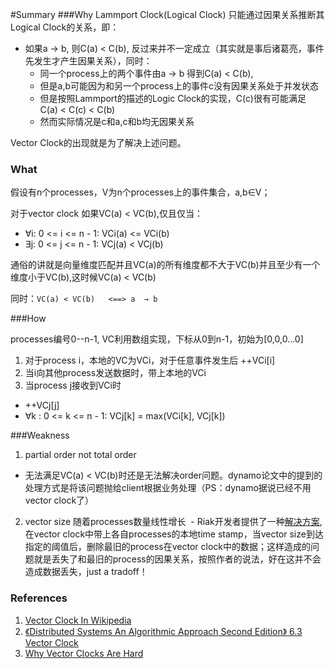 #Summary
###Why
Lammport Clock(Logical Clock) 只能通过因果关系推断其Logical Clock的关系，即：

- 如果a → b, 则C(a) < C(b), 反过来并不一定成立（其实就是事后诸葛亮，事件先发生才产生因果关系），同时：
  - 同一个process上的两个事件由a → b 得到C(a) < C(b),
  - 但是a,b可能因为和另一个process上的事件c没有因果关系处于并发状态
  - 但是按照Lammport的描述的Logic Clock的实现，C(c)很有可能满足 C(a) < C(c) < C(b)
  - 然而实际情况是c和a,c和b均无因果关系
  
Vector Clock的出现就是为了解决上述问题。

### What
假设有n个processes，V为n个processes上的事件集合，a,b∈V；

对于vector clock 如果VC(a) < VC(b),仅且仅当：
- ∀i: 0 <= i <= n - 1: VCi(a) <= VCi(b)
- ∃j: 0 <= j <= n - 1: VCj(a) < VCj(b)

通俗的讲就是向量维度匹配并且VC(a)的所有维度都不大于VC(b)并且至少有一个维度小于VC(b),这时候VC(a) < VC(b)

同时：`VC(a) < VC(b)   <==> a  → b`

###How

processes编号0--n-1, VC利用数组实现，下标从0到n-1，初始为[0,0,0...0]

1. 对于process i，本地的VC为VCi，对于任意事件发生后 ++VCi[i]
2. 当i向其他process发送数据时，带上本地的VCi
3. 当process j接收到VCi时
  - ++VCj[j]
  - ∀k : 0 <= k <= n - 1:  VCj[k] = max(VCi[k], VCj[k])
  
###Weakness

1. partial order not total order
  - 无法满足VC(a) < VC(b)时还是无法解决order问题。dynamo论文中的提到的处理方式是将该问题抛给client根据业务处理（PS：dynamo据说已经不用vector clock了）
2. vector size 随着processes数量线性增长
  - Riak开发者提供了一种[解决方案](http://basho.com/posts/technical/why-vector-clocks-are-hard/),在vector clock中带上各自processes的本地time stamp，当vector size到达指定的阈值后，删除最旧的process在vector clock中的数据；这样造成的问题就是丢失了和最旧的process的因果关系，按照作者的说法，好在这并不会造成数据丢失，just a tradoff！
  
### References
1. [Vector Clock In Wikipedia](https://en.wikipedia.org/wiki/Vector_clock)
2. [《Distributed Systems An Algorithmic Approach Second Edition》 6.3 Vector Clock](https://www.amazon.com/Distributed-Systems-Algorithmic-Approach-Information/dp/1466552972)
3. [Why Vector Clocks Are Hard](http://basho.com/posts/technical/why-vector-clocks-are-hard/)
